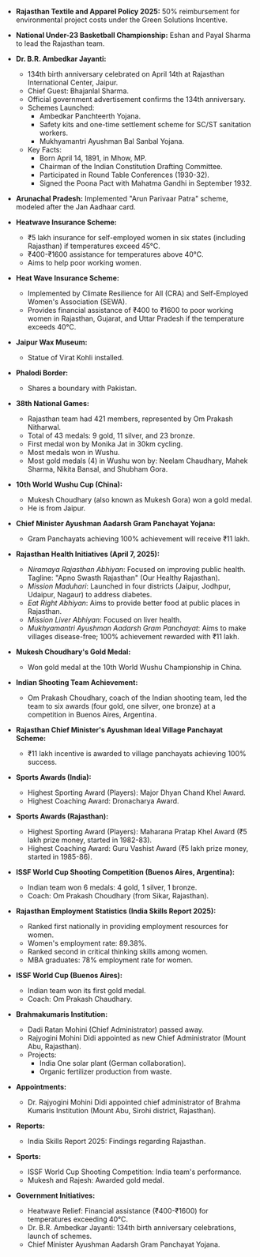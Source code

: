 *   **Rajasthan Textile and Apparel Policy 2025:** 50% reimbursement for environmental project costs under the Green Solutions Incentive.

*   **National Under-23 Basketball Championship:** Eshan and Payal Sharma to lead the Rajasthan team.

*   **Dr. B.R. Ambedkar Jayanti:**
    *   134th birth anniversary celebrated on April 14th at Rajasthan International Center, Jaipur.
    *   Chief Guest: Bhajanlal Sharma.
    *   Official government advertisement confirms the 134th anniversary.
    *   Schemes Launched:
        *   Ambedkar Panchteerth Yojana.
        *   Safety kits and one-time settlement scheme for SC/ST sanitation workers.
        *   Mukhyamantri Ayushman Bal Sanbal Yojana.
    *   Key Facts:
        *   Born April 14, 1891, in Mhow, MP.
        *   Chairman of the Indian Constitution Drafting Committee.
        *   Participated in Round Table Conferences (1930-32).
        *   Signed the Poona Pact with Mahatma Gandhi in September 1932.

*   **Arunachal Pradesh:** Implemented "Arun Parivaar Patra" scheme, modeled after the Jan Aadhaar card.

*   **Heatwave Insurance Scheme:**
    *   ₹5 lakh insurance for self-employed women in six states (including Rajasthan) if temperatures exceed 45°C.
    *   ₹400-₹1600 assistance for temperatures above 40°C.
    *   Aims to help poor working women.
* **Heat Wave Insurance Scheme:**
    * Implemented by Climate Resilience for All (CRA) and Self-Employed Women's Association (SEWA).
    * Provides financial assistance of ₹400 to ₹1600 to poor working women in Rajasthan, Gujarat, and Uttar Pradesh if the temperature exceeds 40°C.

* **Jaipur Wax Museum:**
    * Statue of Virat Kohli installed.

* **Phalodi Border:**
    * Shares a boundary with Pakistan.

* **38th National Games:**
    * Rajasthan team had 421 members, represented by Om Prakash Nitharwal.
    * Total of 43 medals: 9 gold, 11 silver, and 23 bronze.
    * First medal won by Monika Jat in 30km cycling.
    * Most medals won in Wushu.
    * Most gold medals (4) in Wushu won by: Neelam Chaudhary, Mahek Sharma, Nikita Bansal, and Shubham Gora.

* **10th World Wushu Cup (China):**
    * Mukesh Choudhary (also known as Mukesh Gora) won a gold medal.
    * He is from Jaipur.

* **Chief Minister Ayushman Aadarsh Gram Panchayat Yojana:**
    * Gram Panchayats achieving 100% achievement will receive ₹11 lakh.
- **Rajasthan Health Initiatives (April 7, 2025):**
    - *Niramaya Rajasthan Abhiyan*: Focused on improving public health. Tagline: "Apno Swasth Rajasthan" (Our Healthy Rajasthan).
    - *Mission Maduhari*: Launched in four districts (Jaipur, Jodhpur, Udaipur, Nagaur) to address diabetes.
    - *Eat Right Abhiyan*: Aims to provide better food at public places in Rajasthan.
    - *Mission Liver Abhiyan*: Focused on liver health.
    - *Mukhyamantri Ayushman Aadarsh Gram Panchayat*: Aims to make villages disease-free; 100% achievement rewarded with ₹11 lakh.

- **Mukesh Choudhary's Gold Medal:**
    - Won gold medal at the 10th World Wushu Championship in China.

- **Indian Shooting Team Achievement:**
    - Om Prakash Choudhary, coach of the Indian shooting team, led the team to six awards (four gold, one silver, one bronze) at a competition in Buenos Aires, Argentina.

- **Rajasthan Chief Minister's Ayushman Ideal Village Panchayat Scheme:**
    - ₹11 lakh incentive is awarded to village panchayats achieving 100% success.

- **Sports Awards (India):**
    - Highest Sporting Award (Players): Major Dhyan Chand Khel Award.
    - Highest Coaching Award: Dronacharya Award.

- **Sports Awards (Rajasthan):**
    - Highest Sporting Award (Players): Maharana Pratap Khel Award (₹5 lakh prize money, started in 1982-83).
    - Highest Coaching Award: Guru Vashist Award (₹5 lakh prize money, started in 1985-86).

- **ISSF World Cup Shooting Competition (Buenos Aires, Argentina):**
    - Indian team won 6 medals: 4 gold, 1 silver, 1 bronze.
    - Coach: Om Prakash Choudhary (from Sikar, Rajasthan).
*   **Rajasthan Employment Statistics (India Skills Report 2025):**

    *   Ranked first nationally in providing employment resources for women.
    *   Women's employment rate: 89.38%.
    *   Ranked second in critical thinking skills among women.
    *   MBA graduates: 78% employment rate for women.

*   **ISSF World Cup (Buenos Aires):**

    *   Indian team won its first gold medal.
    *   Coach: Om Prakash Chaudhary.

*   **Brahmakumaris Institution:**

    *   Dadi Ratan Mohini (Chief Administrator) passed away.
    *   Rajyogini Mohini Didi appointed as new Chief Administrator (Mount Abu, Rajasthan).
    *   Projects:
        *   India One solar plant (German collaboration).
        *   Organic fertilizer production from waste.
*   **Appointments:**

    *   Dr. Rajyogini Mohini Didi appointed chief administrator of Brahma Kumaris Institution (Mount Abu, Sirohi district, Rajasthan).

*   **Reports:**

    *   India Skills Report 2025: Findings regarding Rajasthan.

*   **Sports:**

    *   ISSF World Cup Shooting Competition: India team's performance.
    *   Mukesh and Rajesh: Awarded gold medal.

*   **Government Initiatives:**

    *   Heatwave Relief: Financial assistance (₹400-₹1600) for temperatures exceeding 40°C.
    *   Dr. B.R. Ambedkar Jayanti: 134th birth anniversary celebrations, launch of schemes.
    *   Chief Minister Ayushman Aadarsh Gram Panchayat Yojana.
